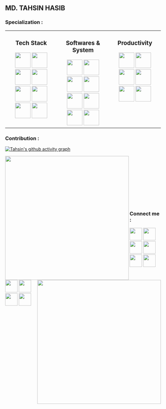 ## MD. TAHSIN HASIB

### Specialization :
<table><tr><td valign="top" width="33%">

  ### <p align="center">Tech Stack</p> 
<div align="center">  
  <img src="https://img.icons8.com/color/256/c-programming.png" height="50" />  
  <img src="https://img.icons8.com/color/256/c-plus-plus-logo.png" height="50" />  
  <img src="https://img.icons8.com/color/256/java-coffee-cup-logo.png" height="50" />  
  <img src="https://img.icons8.com/color/256/html-5--v1.png" height="50" />  
  <img src="https://img.icons8.com/?size=512&id=21278&format=png" height="50" />  
  <img src="https://img.icons8.com/?size=512&id=21278&format=png" height="50" />  
  <img src="https://img.icons8.com/color/256/mysql-logo.png" height="50" />  
  <img src="https://img.icons8.com/color/256/c-sharp-logo-2.png" height="50" />  
</div></td><td valign="top" width="33%">

  ### <p align="center">Softwares & System</p>
<div align="center">  
  <img height="50" src = "https://img.icons8.com/color/256/visual-studio-code-2019.png">
  <img height="50" src = "https://img.icons8.com/fluency/256/visual-studio.png">
  <img height="50" src = "https://img.icons8.com/fluency/256/sublime-text.png">
  <img height="50" src = "https://img.icons8.com/color/256/code-blocks.png"> 
  <img height="50" src = "https://img.icons8.com/color/256/microsoft-sql-server.png">
  <img height="50" src = "https://img.icons8.com/color/256/git.png"> 
  <img height="50" src = "https://img.icons8.com/?size=512&id=108792&format=png"> 
  <img height="50" src = "https://img.icons8.com/?size=512&id=63208&format=png">
</div>
  </td><td valign="top" width="33%">
  
  ### <p align="center">Productivity</p>  
<div align="center">  
  <img height="50" src = "https://img.icons8.com/color/256/ms-word.png">
  <img height="50" src = "https://img.icons8.com/color/256/ms-powerpoint--v1.png">
  <img height="50" src = "https://img.icons8.com/color/256/ms-excel.png">
  <img height="50" src = "https://img.icons8.com/fluency/256/microsoft-teams-2019.png">
  <img height="50" src = "https://img.icons8.com/color/256/adobe-photoshop--v1.png">
  <img height="50" src = "https://img.icons8.com/fluency/256/obs-studio.png"> 
</div>
  </td></tr></table>  

### Contribution :

<!--<img src = "https://github-readme-activity-graph.cyclic.app/graph?username=tahsinhasib&theme=react-dark&count_private=true&area=true&hide_border=false)">-->

[![Tahsin's github activity graph](https://github-readme-activity-graph.vercel.app/graph?username=tahsinhasib&theme=react-dark&count_private=true&area=true&hide_border=false)](https://github.com/tahsinhasib/github-readme-activity-graph)



<p><img align = "left" src = "https://github-readme-stats.vercel.app/api?username=tahsinhasib&theme=github_dark&&count_private=true&show_icons=true" width = "400px"><img align = "right" src = "https://streak-stats.demolab.com?user=tahsinhasib&theme=github-dark-blue&count_private=true" width = "400px"></p> <br><br><br><br><br><br><br><br><br>

### Connect me :

<a href = "https://facebook.com/tahsin.hasib.30/"><img src ="https://img.icons8.com/fluency/256/facebook.png" width ="40px"/></a>
<a href = "https://www.instagram.com/tahsinhasib_/"><img height="40" src ="https://img.icons8.com/fluency/256/instagram-new.png"/></a>
<a href = "https://www.linkedin.com/in/tahsinhasib/"><img src ="https://img.icons8.com/fluency/256/linkedin.png" width ="40px"/></a>
<a href = "https:https://twitter.com/tahsinhasib_152"><img src ="https://img.icons8.com/fluency/256/twitter.png" width ="40px"/></a>
<a href = "https://www.twitch.tv/tahsinhasib"><img src ="https://img.icons8.com/color/256/twitch--v2.png" width ="40px"/></a>
<img src = "https://img.icons8.com/fluency/256/discord-logo.png" width ="40px"/>
<a href = "https://www.hackerrank.com/tahsinhasib"><img src = "https://img.icons8.com/external-tal-revivo-shadow-tal-revivo/256/external-hackerrank-is-a-technology-company-that-focuses-on-competitive-programming-logo-shadow-tal-revivo.png" width = "40px"/></a>
<a href = "https://codeforces.com/profile/tahsinhasib"><img src = "https://img.icons8.com/external-tal-revivo-color-tal-revivo/256/external-codeforces-programming-competitions-and-contests-programming-community-logo-color-tal-revivo.png" width = "40px"/></a>
<a href = "https://stackoverflow.com/users/21026575/tahsin-hasib"><img src = "https://img.icons8.com/external-tal-revivo-color-tal-revivo/256/external-stack-overflow-is-a-question-and-answer-site-for-professional-logo-color-tal-revivo.png" width = "40px"/></a>
<a href = "https://auth.geeksforgeeks.org/user/tahsinhasib"><img src = "https://img.icons8.com/color/256/GeeksforGeeks.png" width = "40px"/></a>

<!--
<p><img src="https://komarev.com/ghpvc/?username=tahsinhasib&label=Profile%20views&color=0e8bb4&style=flat" alt="tahsinhasib" /></p>
<p><img src="https://img.shields.io/badge/American International University Bangladesh-blue"> <img src="https://img.shields.io/badge/FPS Gamer - Green"></p>
-->
